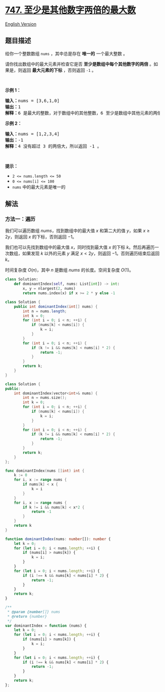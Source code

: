 # [747. 至少是其他数字两倍的最大数](https://leetcode.cn/problems/largest-number-at-least-twice-of-others)

[English Version](/solution/0700-0799/0747.Largest%20Number%20At%20Least%20Twice%20of%20Others/README_EN.md)

## 题目描述

<!-- 这里写题目描述 -->

<p>给你一个整数数组 <code>nums</code> ，其中总是存在 <strong>唯一的</strong> 一个最大整数 。</p>

<p>请你找出数组中的最大元素并检查它是否 <strong>至少是数组中每个其他数字的两倍</strong> 。如果是，则返回 <strong>最大元素的下标</strong> ，否则返回 <code>-1</code> 。</p>

<p>&nbsp;</p>

<p><strong>示例 1：</strong></p>

<pre>
<strong>输入：</strong>nums = [3,6,1,0]
<strong>输出：</strong>1
<strong>解释：</strong>6 是最大的整数，对于数组中的其他整数，6 至少是数组中其他元素的两倍。6 的下标是 1 ，所以返回 1 。
</pre>

<p><strong>示例 2：</strong></p>

<pre>
<strong>输入：</strong>nums = [1,2,3,4]
<strong>输出：</strong>-1
<strong>解释：</strong>4 没有超过 3 的两倍大，所以返回 -1 。
</pre>

<p>&nbsp;</p>

<p><strong>提示：</strong></p>

<ul>
	<li><code>2 &lt;= nums.length &lt;= 50</code></li>
	<li><code>0 &lt;= nums[i] &lt;= 100</code></li>
	<li><code>nums</code> 中的最大元素是唯一的</li>
</ul>

## 解法

### 方法一：遍历

我们可以遍历数组 $nums$，找到数组中的最大值 $x$ 和第二大的值 $y$，如果 $x \ge 2y$，则返回 $x$ 的下标，否则返回 $-1$。

我们也可以先找到数组中的最大值 $x$，同时找到最大值 $x$ 的下标 $k$。然后再遍历一次数组，如果发现 $k$ 以外的元素 $y$ 满足 $x < 2y$，则返回 $-1$。否则遍历结束后返回 $k$。

时间复杂度 $O(n)$，其中 $n$ 是数组 $nums$ 的长度。空间复杂度 $O(1)$。

<!-- tabs:start -->

```python
class Solution:
    def dominantIndex(self, nums: List[int]) -> int:
        x, y = nlargest(2, nums)
        return nums.index(x) if x >= 2 * y else -1
```

```java
class Solution {
    public int dominantIndex(int[] nums) {
        int n = nums.length;
        int k = 0;
        for (int i = 0; i < n; ++i) {
            if (nums[k] < nums[i]) {
                k = i;
            }
        }
        for (int i = 0; i < n; ++i) {
            if (k != i && nums[k] < nums[i] * 2) {
                return -1;
            }
        }
        return k;
    }
}
```

```cpp
class Solution {
public:
    int dominantIndex(vector<int>& nums) {
        int n = nums.size();
        int k = 0;
        for (int i = 0; i < n; ++i) {
            if (nums[k] < nums[i]) {
                k = i;
            }
        }
        for (int i = 0; i < n; ++i) {
            if (k != i && nums[k] < nums[i] * 2) {
                return -1;
            }
        }
        return k;
    }
};
```

```go
func dominantIndex(nums []int) int {
	k := 0
	for i, x := range nums {
		if nums[k] < x {
			k = i
		}
	}
	for i, x := range nums {
		if k != i && nums[k] < x*2 {
			return -1
		}
	}
	return k
}
```

```ts
function dominantIndex(nums: number[]): number {
    let k = 0;
    for (let i = 0; i < nums.length; ++i) {
        if (nums[i] > nums[k]) {
            k = i;
        }
    }
    for (let i = 0; i < nums.length; ++i) {
        if (i !== k && nums[k] < nums[i] * 2) {
            return -1;
        }
    }
    return k;
}
```

```js
/**
 * @param {number[]} nums
 * @return {number}
 */
var dominantIndex = function (nums) {
    let k = 0;
    for (let i = 0; i < nums.length; ++i) {
        if (nums[i] > nums[k]) {
            k = i;
        }
    }
    for (let i = 0; i < nums.length; ++i) {
        if (i !== k && nums[k] < nums[i] * 2) {
            return -1;
        }
    }
    return k;
};
```

<!-- tabs:end -->

<!-- end -->
